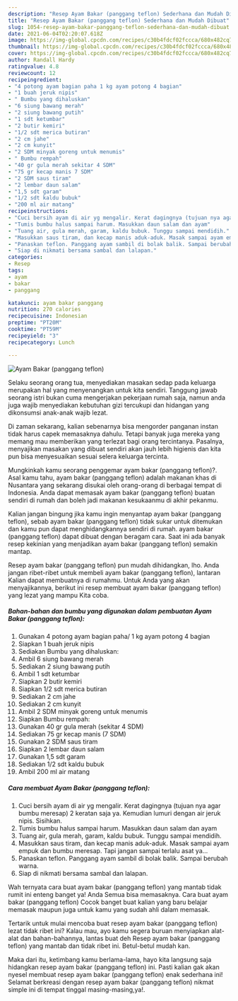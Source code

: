 ```yaml
---
description: "Resep Ayam Bakar (panggang teflon) Sederhana dan Mudah Dibuat"
title: "Resep Ayam Bakar (panggang teflon) Sederhana dan Mudah Dibuat"
slug: 1054-resep-ayam-bakar-panggang-teflon-sederhana-dan-mudah-dibuat
date: 2021-06-04T02:20:07.618Z
image: https://img-global.cpcdn.com/recipes/c30b4fdcf02fccca/680x482cq70/ayam-bakar-panggang-teflon-foto-resep-utama.jpg
thumbnail: https://img-global.cpcdn.com/recipes/c30b4fdcf02fccca/680x482cq70/ayam-bakar-panggang-teflon-foto-resep-utama.jpg
cover: https://img-global.cpcdn.com/recipes/c30b4fdcf02fccca/680x482cq70/ayam-bakar-panggang-teflon-foto-resep-utama.jpg
author: Randall Hardy
ratingvalue: 4.8
reviewcount: 12
recipeingredient:
- "4 potong ayam bagian paha 1 kg ayam potong 4 bagian"
- "1 buah jeruk nipis"
- " Bumbu yang dihaluskan"
- "6 siung bawang merah"
- "2 siung bawang putih"
- "1 sdt ketumbar"
- "2 butir kemiri"
- "1/2 sdt merica butiran"
- "2 cm jahe"
- "2 cm kunyit"
- "2 SDM minyak goreng untuk menumis"
- " Bumbu rempah"
- "40 gr gula merah sekitar 4 SDM"
- "75 gr kecap manis 7 SDM"
- "2 SDM saus tiram"
- "2 lembar daun salam"
- "1,5 sdt garam"
- "1/2 sdt kaldu bubuk"
- "200 ml air matang"
recipeinstructions:
- "Cuci bersih ayam di air yg mengalir. Kerat dagingnya (tujuan nya agar bumbu meresap) 2 keratan saja ya. Kemudian lumuri dengan air jeruk nipis. Sisihkan."
- "Tumis bumbu halus sampai harum. Masukkan daun salam dan ayam"
- "Tuang air, gula merah, garam, kaldu bubuk. Tunggu sampai mendidih."
- "Masukkan saus tiram, dan kecap manis aduk-aduk. Masak sampai ayam empuk dan bumbu meresap. Tapi jangan sampai terlalu asat ya..."
- "Panaskan teflon. Panggang ayam sambil di bolak balik. Sampai berubah warna."
- "Siap di nikmati bersama sambal dan lalapan."
categories:
- Resep
tags:
- ayam
- bakar
- panggang

katakunci: ayam bakar panggang 
nutrition: 270 calories
recipecuisine: Indonesian
preptime: "PT20M"
cooktime: "PT59M"
recipeyield: "3"
recipecategory: Lunch

---
```



![Ayam Bakar (panggang teflon)](https://img-global.cpcdn.com/recipes/c30b4fdcf02fccca/680x482cq70/ayam-bakar-panggang-teflon-foto-resep-utama.jpg)

Selaku seorang orang tua, menyediakan masakan sedap pada keluarga merupakan hal yang menyenangkan untuk kita sendiri. Tanggung jawab seorang istri bukan cuma mengerjakan pekerjaan rumah saja, namun anda juga wajib menyediakan kebutuhan gizi tercukupi dan hidangan yang dikonsumsi anak-anak wajib lezat.

Di zaman  sekarang, kalian sebenarnya bisa mengorder panganan instan tidak harus capek memasaknya dahulu. Tetapi banyak juga mereka yang memang mau memberikan yang terlezat bagi orang tercintanya. Pasalnya, menyajikan masakan yang dibuat sendiri akan jauh lebih higienis dan kita pun bisa menyesuaikan sesuai selera keluarga tercinta. 



Mungkinkah kamu seorang penggemar ayam bakar (panggang teflon)?. Asal kamu tahu, ayam bakar (panggang teflon) adalah makanan khas di Nusantara yang sekarang disukai oleh orang-orang di berbagai tempat di Indonesia. Anda dapat memasak ayam bakar (panggang teflon) buatan sendiri di rumah dan boleh jadi makanan kesukaanmu di akhir pekanmu.

Kalian jangan bingung jika kamu ingin menyantap ayam bakar (panggang teflon), sebab ayam bakar (panggang teflon) tidak sukar untuk ditemukan dan kamu pun dapat menghidangkannya sendiri di rumah. ayam bakar (panggang teflon) dapat dibuat dengan beragam cara. Saat ini ada banyak resep kekinian yang menjadikan ayam bakar (panggang teflon) semakin mantap.

Resep ayam bakar (panggang teflon) pun mudah dihidangkan, lho. Anda jangan ribet-ribet untuk membeli ayam bakar (panggang teflon), lantaran Kalian dapat membuatnya di rumahmu. Untuk Anda yang akan menyajikannya, berikut ini resep membuat ayam bakar (panggang teflon) yang lezat yang mampu Kita coba.

<!--inarticleads1-->

##### Bahan-bahan dan bumbu yang digunakan dalam pembuatan Ayam Bakar (panggang teflon):

1. Gunakan 4 potong ayam bagian paha/ 1 kg ayam potong 4 bagian
1. Siapkan 1 buah jeruk nipis
1. Sediakan  Bumbu yang dihaluskan:
1. Ambil 6 siung bawang merah
1. Sediakan 2 siung bawang putih
1. Ambil 1 sdt ketumbar
1. Siapkan 2 butir kemiri
1. Siapkan 1/2 sdt merica butiran
1. Sediakan 2 cm jahe
1. Sediakan 2 cm kunyit
1. Ambil 2 SDM minyak goreng untuk menumis
1. Siapkan  Bumbu rempah:
1. Gunakan 40 gr gula merah (sekitar 4 SDM)
1. Sediakan 75 gr kecap manis (7 SDM)
1. Gunakan 2 SDM saus tiram
1. Siapkan 2 lembar daun salam
1. Gunakan 1,5 sdt garam
1. Sediakan 1/2 sdt kaldu bubuk
1. Ambil 200 ml air matang




<!--inarticleads2-->

##### Cara membuat Ayam Bakar (panggang teflon):

1. Cuci bersih ayam di air yg mengalir. Kerat dagingnya (tujuan nya agar bumbu meresap) 2 keratan saja ya. Kemudian lumuri dengan air jeruk nipis. Sisihkan.
1. Tumis bumbu halus sampai harum. Masukkan daun salam dan ayam
1. Tuang air, gula merah, garam, kaldu bubuk. Tunggu sampai mendidih.
1. Masukkan saus tiram, dan kecap manis aduk-aduk. Masak sampai ayam empuk dan bumbu meresap. Tapi jangan sampai terlalu asat ya...
1. Panaskan teflon. Panggang ayam sambil di bolak balik. Sampai berubah warna.
1. Siap di nikmati bersama sambal dan lalapan.




Wah ternyata cara buat ayam bakar (panggang teflon) yang mantab tidak rumit ini enteng banget ya! Anda Semua bisa memasaknya. Cara buat ayam bakar (panggang teflon) Cocok banget buat kalian yang baru belajar memasak maupun juga untuk kamu yang sudah ahli dalam memasak.

Tertarik untuk mulai mencoba buat resep ayam bakar (panggang teflon) lezat tidak ribet ini? Kalau mau, ayo kamu segera buruan menyiapkan alat-alat dan bahan-bahannya, lantas buat deh Resep ayam bakar (panggang teflon) yang mantab dan tidak ribet ini. Betul-betul mudah kan. 

Maka dari itu, ketimbang kamu berlama-lama, hayo kita langsung saja hidangkan resep ayam bakar (panggang teflon) ini. Pasti kalian gak akan nyesel membuat resep ayam bakar (panggang teflon) enak sederhana ini! Selamat berkreasi dengan resep ayam bakar (panggang teflon) nikmat simple ini di tempat tinggal masing-masing,ya!.

